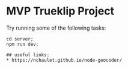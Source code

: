 # MVP Trueklip Project

Try running some of the following tasks:

```shell
cd server;
npm run dev;

## useful links:
* https://nchaulet.github.io/node-geocoder/